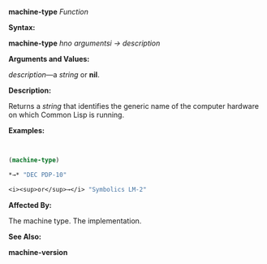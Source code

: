 **machine-type** *Function* 



**Syntax:** 



**machine-type** *hno argumentsi → description* 



**Arguments and Values:** 



*description*—a *string* or **nil**. 



**Description:** 



Returns a *string* that identifies the generic name of the computer hardware on which Common Lisp is running. 



**Examples:**
```lisp
 

(machine-type) 

*→* "DEC PDP-10" 

<i><sup>or</sup>→</i> "Symbolics LM-2" 


```
**Affected By:** 



The machine type. The implementation. 



**See Also:** 



**machine-version** 



